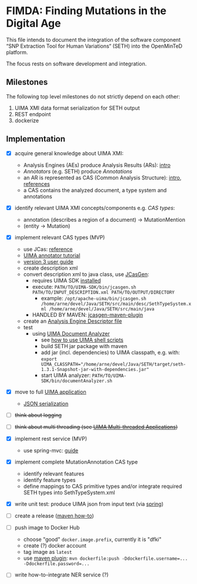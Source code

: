 # FIMDA: Finding Mutations in the Digital Age

This file intends to document the integration of the software component “SNP Extraction Tool for Human Variations“ (SETH) into the OpenMinTeD platform.

The focus rests on software development and integration.

## Milestones

The following top level milestones do not strictly depend on each other:
1. UIMA XMI data format serialization for SETH output
2. REST endpoint
3. dockerize

## Implementation

- [x] acquire general knowledge about UIMA XMI:
    * Analysis Engines (AEs) produce Analysis Results (ARs): [intro](https://uima.apache.org/d/uimaj-3.0.0/tutorials_and_users_guides.html#ugr.tug.aae)
    * *Annotators* (e.g. SETH) produce *Annotations*
    * an AR is represented as CAS (Common Analysis Structure): [intro](https://uima.apache.org/d/uimaj-3.0.0/overview_and_setup.html#ugr.ovv.conceptual.representing_results_in_cas), [references](https://uima.apache.org/d/uimaj-3.0.0/references.html#ugr.ref.cas)
    * a CAS contains the analyzed document, a type system and annotations
- [x] identify relevant UIMA XMI concepts/components e.g. *CAS types*:
    * annotation (describes a region of a document) -> MutationMention 
    * (entity -> Mutation)
- [x] implement relevant CAS types (MVP)
    * use JCas: [reference](https://uima.apache.org/d/uimaj-current/references.html#ugr.ref.jcas)
    * [UIMA annotator tutorial](https://uima.apache.org/doc-uima-annotator.html)
    * [version 3 user guide](https://uima.apache.org/d/uimaj-3.0.0/version_3_users_guide.html)
    * create description xml
    * convert description xml to java class, use [JCasGen](https://uima.apache.org/d/uimaj-current/tools.html#ugr.tools.jcasgen): 
        * requires UIMA SDK [installed](https://uima.apache.org/doc-uima-examples.html) 
        * execute: `PATH/TO/UIMA-SDK/bin/jcasgen.sh PATH/TO/INPUT_DESCRIPTION.xml PATH/TO/OUTPUT/DIRECTORY`
            * example: `/opt/apache-uima/bin/jcasgen.sh /home/arne/devel/Java/SETH/src/main/desc/SethTypeSystem.xml /home/arne/devel/Java/SETH/src/main/java`
        * HANDLED BY MAVEN: [jcasgen-maven-plugin](https://uima.apache.org/d/uimaj-3.0.0/tools.html#ugr.tools.jcasgen.maven_plugin)
    * create an [Analysis Engine Descriptor file](https://uima.apache.org/d/uimaj-3.0.0/tutorials_and_users_guides.html#ugr.tug.aae.xml_intro_ae_descriptor)
    * test
        * using [UIMA Document Analyzer](https://uima.apache.org/d/uimaj-3.0.0/tutorials_and_users_guides.html#ugr.tug.aae.testing_your_annotator)
            * see [how to use UIMA shell scripts](https://uima.apache.org/d/uimaj-3.0.0/tutorials_and_users_guides.html#ugr.tug.aae.using_shell_scripts)
            * build SETH jar package with maven
            * add jar (incl. dependencies) to UIMA classpath, e.g. with: `export UIMA_CLASSPATH="/home/arne/devel/Java/SETH/target/seth-1.3.1-Snapshot-jar-with-dependencies.jar"`
            * start UIMA analyzer: `PATH/TO/UIMA-SDK/bin/documentAnalyzer.sh`
- [x] move to full [UIMA application](https://uima.apache.org/d/uimaj-3.0.0/tutorials_and_users_guides.html#ugr.tug.application)
    * [JSON serialization](https://uima.apache.org/d/uimaj-3.0.0/references.html#ugr.ref.json)
- [ ] ~~think about logging~~
- [ ] ~~think about multi threading (see [UIMA Multi-threaded Applications](https://uima.apache.org/d/uimaj-3.0.0/tutorials_and_users_guides.html#ugr.tug.applications.multi_threaded))~~
- [x] implement rest service (MVP)
    * use spring-mvc: [guide](https://spring.io/guides/gs/rest-service/)
- [x] implement complete MutationAnnotation CAS type
    * identify relevant features
    * identify feature types
    * define mappings to CAS primitive types and/or integrate required SETH types into SethTypeSystem.xml
    
- [x] write unit test: produce UIMA json from input text (via [spring](https://spring.io/guides/gs/testing-web/))
- [ ] create a release ([maven how-to](http://blog.soebes.de/blog/2016/08/08/maven-how-to-create-a-release/))
- [ ] push image to Docker Hub
    * choose "good" `docker.image.prefix`, currently it is "dfki"
    * create (?) docker account
    * tag image as `latest`
    * use [maven plugin](https://github.com/spotify/dockerfile-maven): `mvn dockerfile:push -Ddockerfile.username=... -Ddockerfile.password=...`


- [ ] write how-to-integrate NER service (?)